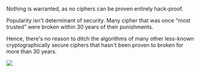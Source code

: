 Nothing is warranted, as no ciphers can be proven entirely hack-proof. 


Popularity isn't determinant of security. Many cipher that was once “most trusted” were broken within 30 years of their punishments.

Hence, there's no reason to ditch the algorithms of many other less-known cryptographically secure ciphers that hasn't been proven to broken for more than 30 years.

![](https://i.imgur.com/jWhtFHC.png)
